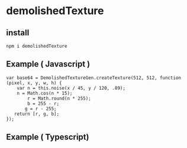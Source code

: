 # demolishedTexture


## install

    npm i demolishedTexture

## Example ( Javascript )

    var base64 = DemolishedTextureGen.createTexture(512, 512, function (pixel, x, y, w, h) {
        var n = this.noise(x / 45, y / 120, .89);
        n = Math.cos(n * 15);
            r = Math.round(n * 255);
            b = 255 - r;
           g = r - 255;
       return [r, g, b];
    });

## Example ( Typescript)


